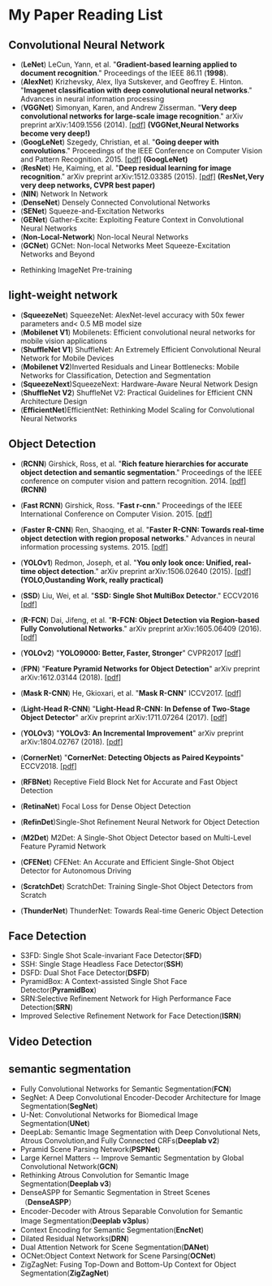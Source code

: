 # My Paper Reading List

## Convolutional Neural Network

- (**LeNet**) LeCun, Yann, et al. "**Gradient-based learning applied to document recognition**." Proceedings of the IEEE 86.11 (**1998**).
- (**AlexNet**) Krizhevsky, Alex, Ilya Sutskever, and Geoffrey E. Hinton. "**Imagenet classification with deep convolutional neural networks**." Advances in neural information processing 
- (**VGGNet**) Simonyan, Karen, and Andrew Zisserman. "**Very deep convolutional networks for large-scale image recognition**." arXiv preprint arXiv:1409.1556 (2014). [[pdf]](https://arxiv.org/pdf/1409.1556.pdf) **(VGGNet,Neural Networks become very deep!)** 
- (**GoogLeNet**) Szegedy, Christian, et al. "**Going deeper with convolutions**." Proceedings of the IEEE Conference on Computer Vision and Pattern Recognition. 2015. [[pdf]](http://www.cv-foundation.org/openaccess/content_cvpr_2015/papers/Szegedy_Going_Deeper_With_2015_CVPR_paper.pdf) **(GoogLeNet)**
- (**ResNet**) He, Kaiming, et al. "**Deep residual learning for image recognition**." arXiv preprint arXiv:1512.03385 (2015). [[pdf]](https://arxiv.org/pdf/1512.03385.pdf) **(ResNet,Very very deep networks, CVPR best paper)**
- (**NIN**) Network In Network
- (**DenseNet**) Densely Connected Convolutional Networks
- (**SENet**) Squeeze-and-Excitation Networks
- (**GENet**) Gather-Excite: Exploiting Feature Context in Convolutional Neural Networks
- (**Non-Local-Network**) Non-local Neural Networks
- (**GCNet**) GCNet: Non-local Networks Meet Squeeze-Excitation Networks and Beyond
* Rethinking ImageNet Pre-training

## light-weight network
- (**SqueezeNet**) SqueezeNet: AlexNet-level accuracy with 50x fewer parameters and< 0.5 MB model size
- (**Mobilenet V1**) Mobilenets: Efficient convolutional neural networks for mobile vision applications
- (**ShuffleNet V1**) ShuffleNet: An Extremely Efficient Convolutional Neural Network for Mobile Devices
- (**Mobilenet V2**)Inverted Residuals and Linear Bottlenecks: Mobile Networks for Classification, Detection and Segmentation
- (**SqueezeNext**)SqueezeNext: Hardware-Aware Neural Network Design
- (**ShuffleNet V2**) ShuffleNet V2: Practical Guidelines for Efficient CNN Architecture Design
- (**EfficientNet**)EfficientNet: Rethinking Model Scaling for Convolutional Neural Networks


## Object Detection
- (**RCNN**) Girshick, Ross, et al. "**Rich feature hierarchies for accurate object detection and semantic segmentation**." Proceedings of the IEEE conference on computer vision and pattern recognition. 2014. [[pdf]](http://www.cv-foundation.org/openaccess/content_cvpr_2014/papers/Girshick_Rich_Feature_Hierarchies_2014_CVPR_paper.pdf) **(RCNN)** 

- (**Fast RCNN**) Girshick, Ross. "**Fast r-cnn**." Proceedings of the IEEE International Conference on Computer Vision. 2015. [[pdf]](https://pdfs.semanticscholar.org/8f67/64a59f0d17081f2a2a9d06f4ed1cdea1a0ad.pdf) 

- (**Faster R-CNN**) Ren, Shaoqing, et al. "**Faster R-CNN: Towards real-time object detection with region proposal networks**." Advances in neural information processing systems. 2015. [[pdf]](http://papers.nips.cc/paper/5638-analysis-of-variational-bayesian-latent-dirichlet-allocation-weaker-sparsity-than-map.pdf)

- (**YOLOv1**) Redmon, Joseph, et al. "**You only look once: Unified, real-time object detection**." arXiv preprint arXiv:1506.02640 (2015). [[pdf]](http://homes.cs.washington.edu/~ali/papers/YOLO.pdf) **(YOLO,Oustanding Work, really practical)** 

- (**SSD**) Liu, Wei, et al. "**SSD: Single Shot MultiBox Detector**." ECCV2016 [[pdf]](http://arxiv.org/pdf/1512.02325)

- (**R-FCN**) Dai, Jifeng, et al. "**R-FCN: Object Detection via
Region-based Fully Convolutional Networks**." arXiv preprint arXiv:1605.06409 (2016). [[pdf]](https://arxiv.org/abs/1605.06409) 

- (**YOLOv2**)  "**YOLO9000: Better, Faster, Stronger**"    CVPR2017 [[pdf]](https://arxiv.org/abs/1612.08242) 

- (**FPN**)  "**Feature Pyramid Networks for Object Detection**"  arXiv preprint arXiv:1612.03144 (2018). [[pdf]](https://arxiv.org/abs/1612.03144) 

- (**Mask R-CNN**) He, Gkioxari, et al. "**Mask R-CNN**" ICCV2017. [[pdf]](https://arxiv.org/abs/1703.06870) 

- (**Light-Head R-CNN**)  "**Light-Head R-CNN: In Defense of Two-Stage Object Detector**" arXiv preprint arXiv:1711.07264 (2017). [[pdf]](https://arxiv.org/abs/1711.07264) 

- (**YOLOv3**)  "**YOLOv3: An Incremental Improvement**" arXiv preprint arXiv:1804.02767 (2018). [[pdf]](https://arxiv.org/abs/1804.02767) 

- (**CornerNet**) "**CornerNet: Detecting Objects as Paired Keypoints**" ECCV2018. [[pdf]](https://arxiv.org/abs/1808.01244) 

- (**RFBNet**) Receptive Field Block Net for Accurate and Fast Object Detection
- (**RetinaNet**) Focal Loss for Dense Object Detection
- (**RefinDet**)Single-Shot Refinement Neural Network for Object Detection
- (**M2Det**) M2Det: A Single-Shot Object Detector based on Multi-Level Feature Pyramid Network
- (**CFENet**) CFENet: An Accurate and Efficient Single-Shot Object Detector for Autonomous Driving
- (**ScratchDet**) ScratchDet: Training Single-Shot Object Detectors from Scratch
- (**ThunderNet**) ThunderNet: Towards Real-time Generic Object Detection


## Face Detection
* S3FD: Single Shot Scale-invariant Face Detector(**SFD**)
* SSH: Single Stage Headless Face Detector(**SSH**)
* DSFD: Dual Shot Face Detector(**DSFD**)
* PyramidBox: A Context-assisted Single Shot Face Detector(**PyramidBox**)
* SRN:Selective Refinement Network for High Performance Face Detection(**SRN**)
* Improved Selective Refinement Network for Face Detection(**ISRN**)


## Video Detection


## semantic segmentation
* Fully Convolutional Networks for Semantic Segmentation(**FCN**)
* SegNet: A Deep Convolutional Encoder-Decoder Architecture for Image Segmentation(**SegNet**)
* U-Net: Convolutional Networks for Biomedical Image Segmentation(**UNet**) 
* DeepLab: Semantic Image Segmentation with Deep Convolutional Nets, Atrous Convolution,and Fully Connected CRFs(**Deeplab v2**)
* Pyramid Scene Parsing Network(**PSPNet**)
* Large Kernel Matters -- Improve Semantic Segmentation by Global Convolutional Network(**GCN**)
* Rethinking Atrous Convolution for Semantic Image Segmentation(**Deeplab v3**)
* DenseASPP for Semantic Segmentation in Street Scenes（**DenseASPP**）
* Encoder-Decoder with Atrous Separable Convolution for Semantic Image Segmentation(**Deeplab v3plus**）
* Context Encoding for Semantic Segmentation(**EncNet**)
* Dilated Residual Networks(**DRN**)
* Dual Attention Network for Scene Segmentation(**DANet**)
* OCNet:Object Context Network for Scene Parsing(**OCNet**)
* ZigZagNet: Fusing Top-Down and Bottom-Up Context for Object Segmentation(**ZigZagNet**)


 
